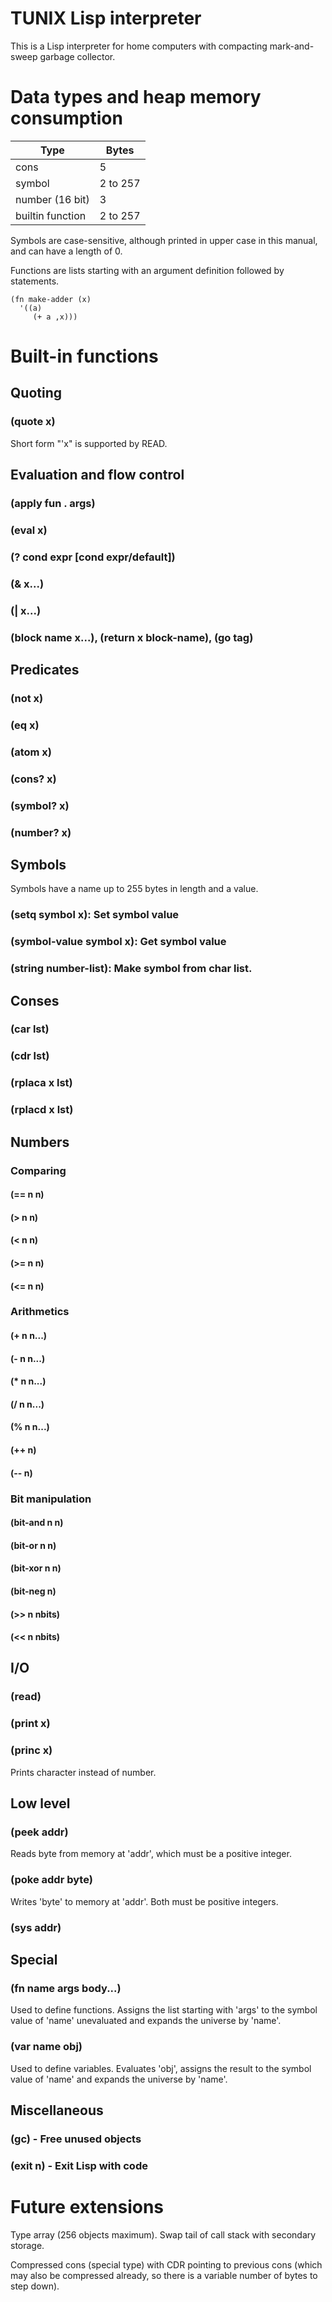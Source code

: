 TUNIX Lisp interpreter
======================

This is a Lisp interpreter for home computers with
compacting mark-and-sweep garbage collector.

# Data types and heap memory consumption

| Type             | Bytes    |
|------------------|----------|
| cons             | 5        |
| symbol           | 2 to 257 |
| number (16 bit)  | 3        |
| builtin function | 2 to 257 |

Symbols are case-sensitive, although printed in upper case
in this manual, and can have a length of 0.

Functions are lists starting with an argument definition
followed by statements.

~~~
(fn make-adder (x)
  '((a)
     (+ a ,x)))
~~~

# Built-in functions

## Quoting
### (quote x)

Short form "'x" is supported by READ.

## Evaluation and flow control
### (apply fun . args)
### (eval x)
### (? cond expr [cond expr/default])
### (& x...)
### (| x...)
### (block name x...), (return x block-name), (go tag)

## Predicates
### (not x)
### (eq x)
### (atom x)
### (cons? x)
### (symbol? x)
### (number? x)

## Symbols

Symbols have a name up to 255 bytes in length and a value.

### (setq symbol x): Set symbol value
### (symbol-value symbol x): Get symbol value
### (string number-list): Make symbol from char list.

## Conses
### (car lst)
### (cdr lst)
### (rplaca x lst)
### (rplacd x lst)

## Numbers
### Comparing
#### (== n n)
#### (> n n)
#### (< n n)
#### (>= n n)
#### (<= n n)

### Arithmetics
#### (+ n n...)
#### (- n n...)
#### (\* n n...)
#### (/ n n...)
#### (% n n...)
#### (++ n)
#### (-- n)

### Bit manipulation
#### (bit-and n n)
#### (bit-or n n)
#### (bit-xor n n)
#### (bit-neg n)
#### (>> n nbits)
#### (<< n nbits)

## I/O
### (read)
### (print x)
### (princ x)

Prints character instead of number.

## Low level
### (peek addr)

Reads byte from memory at 'addr', which must be a positive
integer.

### (poke addr byte)
Writes 'byte' to memory at 'addr'.  Both must be positive
integers.

### (sys addr)

## Special
### (fn name args body...)

Used to define functions.  Assigns the list starting with
'args' to the symbol value of 'name' unevaluated and expands
the universe by 'name'.

### (var name obj)

Used to define variables.  Evaluates 'obj', assigns the
result to the symbol value of 'name' and expands the
universe by 'name'.

## Miscellaneous
### (gc) - Free unused objects
### (exit n) - Exit Lisp with code

# Future extensions

Type array (256 objects maximum).
Swap tail of call stack with secondary storage.

Compressed cons (special type) with CDR pointing to previous
cons (which may also be compressed already, so there is a
variable number of bytes to step down).

